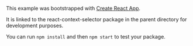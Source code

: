This example was bootstrapped with [Create React App](https://github.com/facebook/create-react-app).

It is linked to the react-context-selector package in the parent directory for development purposes.

You can run `npm install` and then `npm start` to test your package.
